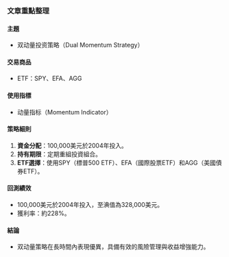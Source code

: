 ### 文章重點整理

#### 主題
- 双动量投资策略（Dual Momentum Strategy）

#### 交易商品
- ETF：SPY、EFA、AGG

#### 使用指標
- 动量指标（Momentum Indicator）

#### 策略細則
1. **資金分配**：100,000美元於2004年投入。
2. **持有期限**：定期重組投資組合。
3. **ETF選擇**：使用SPY（標普500 ETF）、EFA（國際股票ETF）和AGG（美國債券ETF）。

#### 回測績效
- 100,000美元於2004年投入，至淟值為328,000美元。
- 獲利率：約228%。

#### 結論
- 双动量策略在長時間內表現優異，具備有效的風險管理與收益增強能力。
